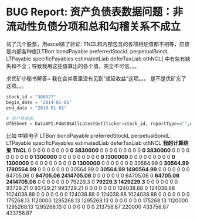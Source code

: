 # BUG Report: 资产负债表数据问题：非流动性负债分项和总和勾稽关系不成立

试了几个股票，用excel做了验证: TNCL和内部包含的各项相加值都不相等，应该是内部各种值[LTBorr	bondPayable	preferredStockL	perpetualBondL	LTPayable	specificPayables	estimatedLiab	deferTaxLiab	othNCL] 中有些有缺失和不全；导致我用这些值算出的各个值，完全不可信。。。

求优矿小秘书解答~
我在合并表里没有见到“递延收益”这项。。。 是不是优矿忘了这项。。。

```python
stock_id = "300327"
begin_date = "2014-01-01"
end_date = "2019-01-01"

# 资产负债表
dfBSheet = DataAPI.FdmtBSAllLatestGet(ticker=stock_id, reportType=u"",endDate=end_date, beginDate=begin_date,field=u"",pandas="1")
```
比如 中颖电子
LTBorr	bondPayable	preferredStockL	perpetualBondL	LTPayable	specificPayables	estimatedLiab	deferTaxLiab	othNCL	**我的计算结果	TNCL**
0	0	0	0	0	0	0	0	0	**0	3830000**
0	0	0	0	0	0	0	0	0	**0	3830000**
0	0	0	0	0	0	0	0	0	**0	1300000**
0	0	0	0	0	0	0	0	0	**0	1300000**
0	0	0	0	0	0	0	0	0	**0	1300000**
0	0	0	0	0	0	0	0	0	**0	1300000**
0	0	0	0	0	0	0	30564.99	0	**30564.99	1780564.99**
0	0	0	0	0	0	0	30564.99	0	**30564.99	1480564.99**
0	0	0	0	0	0	0	64705.06	0	**64705.06	2414705.06**
0	0	0	0	0	0	0	64705.06	0	**64705.06	2414705.06**
0	0	0	0	0	0	0	79229.3	0	**79229.3	1429229.3**
0	0	0	0	0	0	0	93729.21	0	93729.21	993729.21
0	0	0	0	0	0	0	124038.88	0	124038.88	1024038.88
0	0	0	0	0	0	0	124038.88	0	124038.88	1024038.88
0	0	0	0	0	0	0	175268.13	1120000	1295268.13	1295268.13
0	0	0	0	0	0	0	175268.13	1120000	1295268.13	1295268.13
0	0	0	0	0	0	0	213756.87	220000	433756.87	433756.87
